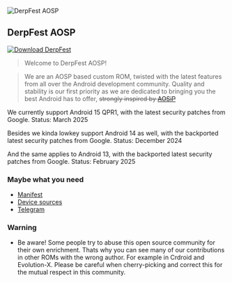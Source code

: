 ![DerpFest AOSP](https://raw.github.com/DerpFest-AOSP/manifest/13/derp.png)

DerpFest AOSP
---------------

[![Download DerpFest](https://img.shields.io/badge/Downloads-6.2M-green.svg)](https://sourceforge.net/projects/derpfest/files)

> Welcome to DerpFest AOSP!

> We are an AOSP based custom ROM, twisted with the latest features from all over the Android development community. Quality and stability is our first priority as we are dedicated to bringing you the best Android has to offer, ~~strongly inspired by [AOSiP](https://github.com/AOSiP)~~

We currently support Android 15 QPR1, with the latest security patches from Google. Status: March 2025

Besides we kinda lowkey support Android 14 as well, with the backported latest security patches from Google. Status: December 2024

And the same applies to Android 13, with the backported latest security patches from Google. Status: February 2025

### Maybe what you need

- [Manifest](https://github.com/DerpFest-AOSP/manifest)
- [Device sources](https://github.com/DerpFest-Devices)
- [Telegram](https://t.me/DerpFestAOSP)

### Warning 

- Be aware! Some people try to abuse this open source community for their own enrichment. Thats why you can see many of our contributions in other ROMs with the wrong author. For example in Crdroid and Evolution-X. Please be careful when cherry-picking and correct this for the mutual respect in this community.
